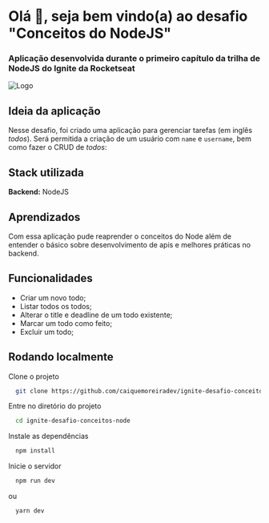 
# Olá 👋, seja bem vindo(a) ao desafio "Conceitos do NodeJS"

### Aplicação desenvolvida durante o primeiro capítulo da trilha de NodeJS do Ignite da Rocketseat

![Logo](https://repository-images.githubusercontent.com/341683746/42e1ab80-77af-11eb-9e07-47f9e46b3e6e)


## Ideia da aplicação

Nesse desafio, foi criado uma aplicação para gerenciar tarefas (em inglês *todos*).  Será permitida a criação de um usuário com `name` e `username`, bem como fazer o CRUD de *todos*:
## Stack utilizada

**Backend:** NodeJS



## Aprendizados

Com essa aplicação pude reaprender o conceitos do Node além de entender o básico sobre desenvolvimento de apis e melhores práticas no backend.
## Funcionalidades

- Criar um novo todo;
- Listar todos os todos;
- Alterar o title e deadline de um todo existente;
- Marcar um todo como feito;
- Excluir um todo;


## Rodando localmente

Clone o projeto

```bash
  git clone https://github.com/caiquemoreiradev/ignite-desafio-conceitos-node.git
```

Entre no diretório do projeto

```bash
  cd ignite-desafio-conceitos-node
```

Instale as dependências

```bash
  npm install
```

Inicie o servidor

```bash
  npm run dev
```

ou 

```bash
  yarn dev
```


